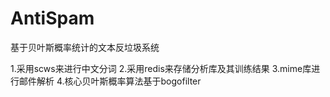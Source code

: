 AntiSpam
========
基于贝叶斯概率统计的文本反垃圾系统

1.采用scws来进行中文分词
2.采用redis来存储分析库及其训练结果
3.mime库进行邮件解析
4.核心贝叶斯概率算法基于bogofilter
